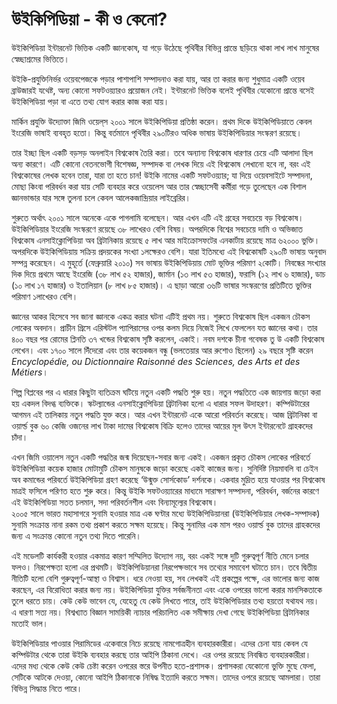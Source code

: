 # উইকিপিডিয়া - কী ও কেনো?

উইকিপিডিয়া ইন্টারনেট ভিত্তিক একটি জ্ঞানকোষ, যা গড়ে উঠেছে পৃথিবীর বিভিন্ন প্রান্তে ছড়িয়ে থাকা লাখ লাখ মানুষের স্বেচ্ছাশ্রমের ভিত্তিতে।

উইকি-প্রযুক্তিনির্ভর ওয়েবপেজকে পড়ার পাশাপাশি সম্পাদনাও করা যায়, আর তা করার জন্য শুধুমাত্র একটি ওয়েব ব্রাউজারই যথেষ্ট, অন্য কোনো সফটওয়্যারও প্রয়োজন নেই। ইন্টারনেট ভিত্তিক বলেই পৃথিবীর যেকোনো প্রান্তে বসেই উইকিপিডিয়া পড়া বা এতে তথ্য যোগ করার কাজ করা যায়।

মার্কিন প্রযুক্তি উদ্যোক্তা জিমি ওয়েল্‌স ২০০১ সালে উইকিপিডিয়া প্রতিষ্ঠা করেন। প্রথম দিকে উইকিপিডিয়াতে কেবল ইংরেজি ভাষাই ব্যবহৃত হতো। কিন্তু বর্তমানে পৃথিবীর ২৯০টিরও অধিক ভাষায় উইকিপিডিয়ার সংস্করণ রয়েছে।

তার ইচ্ছা ছিল একটি বড়সড় অনলাইন বিশ্বকোষ তৈরি করা। তবে অন্যান্য বিশ্বকোষ ধারণার চেয়ে এটি আলাদা ছিল অন্য কারণে। এটি কোনো বেতনভোগী বিশেষজ্ঞ, সম্পাদক বা লেখক দিয়ে এই বিশ্বকোষ লেখানো হবে না, বরং এই বিশ্বকোষের লেখক হবেন তারা, যারা তা হতে চান! উইকি নামের একটি সফটওয়্যার; যা দিয়ে ওয়েবসাইটে সম্পাদনা, মোছা কিংবা পরিবর্ধন করা যায় সেটি ব্যবহার করে ওয়েলেস আর তার স্বেচ্ছাসেবী কর্মীরা গড়ে তুলেছেন এক বিশাল জ্ঞানভান্ডার যার সঙ্গে তুলনা চলে কেবল আলেকজান্দ্রিয়ার লাইব্রেরির।

শুরুতে অর্থাৎ ২০০১ সালে অনেকে একে পাগলামি বলেছেন। আর এখন এটি এই গ্রহের সবচেয়ে বড় বিশ্বকোষ। উইকিপিডিয়ার ইংরেজি সংস্করণে রয়েছে ৩৮ লাখেরও বেশি বিষয়। অপরদিকে বিশ্বের সবচেয়ে দামি ও অভিজাত বিশ্বকোষ এনসাইক্লোপিডিয়া অব ব্রিটানিকায় রয়েছে ৫ লাখ আর মাইক্রোসফটের এনকার্টায় রয়েছে মাত্র ৬২০০০ ভুক্তি। অপরদিকে উইকিপিডিয়ায় সক্রিয় প্রদয়কের সংখ্যা ১লক্ষেরও বেশি। যারা ইতিমধ্যে এই বিশ্বকোষটি ২৯০টি ভাষায় অনুবাদ সম্পন্ন করেছেন। এ মুহূর্তে \(ফেব্রুয়ারি ২০১০\) সব ভাষায় উইকিপিডিয়ায় মোট ভূক্তির পরিমাণ ২কোটি। নিবন্ধের সংখ্যার দিক দিয়ে প্রথমে আছে ইংরেজি \(৩৮ লাখ ৫২ হাজার\), জার্মান \(১৩ লাখ ৫৩ হাজার\), ফরাসি \(১২ লাখ ৬ হাজার\), ডাচ \(১০ লাখ ১৭ হাজার\) ও ইতালিয়ান \(৮ লাখ ৮৫ হাজার\)। এ ছাড়া আরো ৩৬টি ভাষার সংস্করণের প্রতিটিতে ভুক্তির পরিমাণ ১লাখেরও বেশি।

জ্ঞানের আকর হিসেবে সব জানা জ্ঞানকে একত্র করার ঘটনা এটিই প্রথম নয়। শুরুতে বিশ্বকোষ ছিল একজন চৌকস লোকের অবদান। প্রাচীন গ্রিসে এরিস্টটল প্যাপিরাসের ওপর কলম দিয়ে নিজেই লিখে ফেললেন যত জ্ঞানের কথা। তার ৪০০ বছর পর রোমের প্লিনতি ৩৭ খন্ডের বিশ্বকোষ সৃষ্টি করলেন, একাই। নবম দশকে চীনা গবেষক তু উ একটি বিশ্বকোষ লেখেন। এবং ১৭০০ সালে দিঁদেরো এবং তার কয়েকজন বন্ধু \(ভলতেয়ার আর রুশোও ছিলেন\) ২৯ বছরে সৃষ্টি করেন _Encyclopédie, ou Dictionnaire Raisonné des Sciences, des Arts et des Métiers_।

শিল্প বিপ্লবের পর এ ধারার কিছুটা ব্যতিক্রম ঘটিয়ে নতুন একটি পদ্ধতি শুরু হয়। নতুন পদ্ধতিতে এক জায়গায় জড়ো করা হয় একদল বিদগ্ধ ব্যক্তিকে। স্কটল্যান্ডের এনসাইক্লোপিডিয়া ব্রিটানিকা হলো এ ধারার সফল উদাহরণ। কম্পিউটারের আগমন এই তালিকায় নতুন পদ্ধতি যুক্ত করে। আর এখন ইন্টারনেট একে আরো পরিবর্তন করেছে। আজ ব্রিটানিকা বা ওয়ার্ল্ড বুক ৬০ কেজি ওজনের লাখ টাকা দামের বিশ্বকোষ বিক্রি হলেও তাদের আয়ের মূল উৎস ইন্টারনেটে গ্রাহকদের চাঁদা।

এখন জিমি ওয়ালেস নতুন একটি পদ্ধতির জন্ম দিয়েছেন-সবার জন্য একই। একজন প্রকৃত চৌকস লোকের পরিবর্তে উইকিপিডিয়া কয়েক হাজার মোটামুটি চৌকস মানুষকে জড়ো করেছে একই কাজের জন্য। সুনির্দিষ্ট নিয়মাবলি বা চেইন অব কমান্ডের পরিবর্তে উইকিপিডিয়া গ্রহণ করেছে ‘উন্মুক্ত সোর্সকোড’ দর্শনকে। একবার মুদ্রিত হয়ে যাওয়ার পর বিশ্বকোষ মাত্রই ফসিলে পরিণত হতে শুরু করে। কিন্তু উইকি সফটওয়্যারের মাধ্যমে সারাক্ষণ সম্পাদনা, পরিবর্ধন, বর্জনের কারণে এই উইকিপিডিয়া সতত চলমান, সদা পরিবর্তনশীল এবং বিন্যামূল্যের বিশ্বকোষ।  
২০০৫ সালে ভারত মহাসাগরে সুনামি হওয়ার মাত্র এক ঘণ্টার মধ্যে উইকিপিডিয়ানরা \(উইকিপিডিয়ার লেখক-সম্পাদক\) সুনামি সংক্রান্ত নানা রকম তথ্য প্রকাশ করতে সক্ষম হয়েছে। কিন্তু সুনামির এক মাস পরও ওয়ার্ল্ড বুক তাদের গ্রাহকদের জন্য এ সংক্রান্ত কোনো নতুন তথ্য দিতে পারেনি।

এই মডেলটি কার্যকরী হওয়ার একমাত্র কারণ সম্মিলিত উদ্যোগ নয়, বরং একই সঙ্গে দুটি গুরুত্বপূর্ণ নীতি মেনে চলার ফলও। নিরপেক্ষতা হলো এর প্রথমটি। উইকিপিডিয়ানরা নিরপেক্ষভাবে সব তথ্যের সমাবেশ ঘটাতে চান। তবে দ্বিতীয় নীতিটি হলো বেশি গুরুত্বপূর্ণ-আস্থা ও বিশ্বাস। ধরে নেওয়া হয়, সব লেখকই এই প্রকল্পের পক্ষে, এর ভালোর জন্য কাজ করছেন, এর বিরোধিতা করার জন্য নয়। উইকিপিডিয়া যুক্তির সর্বজনীনতা এবং একে ওপরের ভালো করার মানসিকতাকে তুলে ধরতে চায়। কেউ কেউ ভাবেন যে, যেহেতু যে কেউ লিখতে পারে, তাই উইকিপিডিয়ার তথ্য হয়তো যথাযথ নয়।  এ ধারণা সত্য নয়। বিশ্বখ্যাত বিজ্ঞান সাময়িকী ন্যাচার পরিচালিত এক সমীক্ষায় দেখা গেছে উইকিপিডিয়া ব্রিটানিকার মতোই ভাল।

উইকিপিডিয়ার পাওয়ার পিরামিডের একেবারে নিচে রয়েছে নামগোত্রহীন ব্যবহারকারীরা। এদের চেনা যায় কেবল যে কম্পিউটার থেকে তারা উইকি ব্যবহার করছে তার আইপি ঠিকানা দেখে। এর ওপর রয়েছে নিবন্ধিত ব্যবহারকারীরা। এদের মধ্য থেকে কেউ কেউ চেষ্টা করেন ওপরের স্তরে উপনীত হতে-প্রশাসক। প্রশাসকরা যেকোনো ভুক্তি মুছে ফেলা, সেটিকে আটকে দেওয়া, কোনো আইপি ঠিকানাকে নিষিদ্ধ ইত্যাদি করতে সক্ষম। তাদের ওপরে রয়েছে আমলারা। তারা বিভিন্ন সিদ্ধান্ত নিতে পারে।

